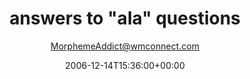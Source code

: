 ---
title: 'answers to "ala" questions'
posts: 3
hash: 't610'
author: 'MorphemeAddict@wmconnect.com'
date: 2006-12-14T15:36:00+00:00
sources:
  - http://forums.tokipona.org/viewtopic.php%3Ft=610.html
---
